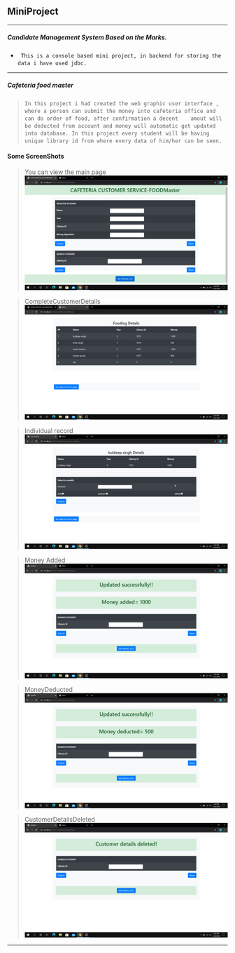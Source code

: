## MiniProject
***
##### Candidate Management System Based on the Marks.
* ` This is a console based mini project, in backend for storing the data i have used jdbc.`
***

##### Cafeteria food master
> `In this project i had created the web graphic user interface , where a person can submit the money into cafeteria office and can do order of food, after confirmation a decent    amout will be deducted from account and money will automatic get updated into database. In this project every student will be having unique library id from where every data of him/her can be seen.`

#### Some ScreenShots

>You can view the main page 
>![photo](https://github.com/kuldeepsingh000/Mini-Project-In-Java/blob/master/Cafeteria%20Food%20Master/MainPage.png)

>CompleteCustomerDetails
>![photo](https://github.com/kuldeepsingh000/Mini-Project-In-Java/blob/master/Cafeteria%20Food%20Master/CompleteCustomerDetails.png)

>Individual record
>![photo](https://github.com/kuldeepsingh000/Mini-Project-In-Java/blob/master/Cafeteria%20Food%20Master/individual.png)

>Money Added
> ![photo](https://github.com/kuldeepsingh000/Mini-Project-In-Java/blob/master/Cafeteria%20Food%20Master/MoneyAdded.png)

>MoneyDeducted
> ![photo](https://github.com/kuldeepsingh000/Mini-Project-In-Java/blob/master/Cafeteria%20Food%20Master/MoneyDeducted.png)

>CustomerDetailsDeleted
>![CustomerDetailsDeleted](https://github.com/kuldeepsingh000/Mini-Project-In-Java/blob/master/Cafeteria%20Food%20Master/CustomerDetailsDeleted.png)
***
